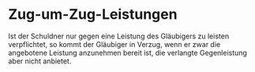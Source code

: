 # Zug-um-Zug-Leistungen

Ist der Schuldner nur gegen eine Leistung des Gläubigers zu leisten verpflichtet, so kommt der Gläubiger in Verzug, wenn er zwar die angebotene Leistung anzunehmen bereit ist, die verlangte Gegenleistung aber nicht anbietet. 

